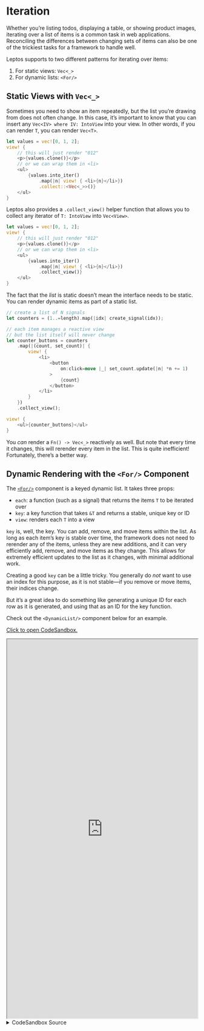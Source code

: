 # Iteration

Whether you’re listing todos, displaying a table, or showing product images,
iterating over a list of items is a common task in web applications. Reconciling
the differences between changing sets of items can also be one of the trickiest
tasks for a framework to handle well.

Leptos supports to two different patterns for iterating over items:

1. For static views: `Vec<_>`
2. For dynamic lists: `<For/>`

## Static Views with `Vec<_>`

Sometimes you need to show an item repeatedly, but the list you’re drawing from
does not often change. In this case, it’s important to know that you can insert
any `Vec<IV> where IV: IntoView` into your view. In other words, if you can render
`T`, you can render `Vec<T>`.

```rust
let values = vec![0, 1, 2];
view! {
    // this will just render "012"
    <p>{values.clone()}</p>
    // or we can wrap them in <li>
    <ul>
        {values.into_iter()
            .map(|n| view! { <li>{n}</li>})
            .collect::<Vec<_>>()}
    </ul>
}
```

Leptos also provides a `.collect_view()` helper function that allows you to collect any iterator of `T: IntoView` into `Vec<View>`.

```rust
let values = vec![0, 1, 2];
view! {
    // this will just render "012"
    <p>{values.clone()}</p>
    // or we can wrap them in <li>
    <ul>
        {values.into_iter()
            .map(|n| view! { <li>{n}</li>})
            .collect_view()}
    </ul>
}
```

The fact that the _list_ is static doesn’t mean the interface needs to be static.
You can render dynamic items as part of a static list.

```rust
// create a list of N signals
let counters = (1..=length).map(|idx| create_signal(idx));

// each item manages a reactive view
// but the list itself will never change
let counter_buttons = counters
    .map(|(count, set_count)| {
        view! {
            <li>
                <button
                    on:click=move |_| set_count.update(|n| *n += 1)
                >
                    {count}
                </button>
            </li>
        }
    })
    .collect_view();

view! {
    <ul>{counter_buttons}</ul>
}
```

You _can_ render a `Fn() -> Vec<_>` reactively as well. But note that every time
it changes, this will rerender every item in the list. This is quite inefficient!
Fortunately, there’s a better way.

## Dynamic Rendering with the `<For/>` Component

The [`<For/>`](https://docs.rs/leptos/latest/leptos/fn.For.html) component is a
keyed dynamic list. It takes three props:

- `each`: a function (such as a signal) that returns the items `T` to be iterated over
- `key`: a key function that takes `&T` and returns a stable, unique key or ID
- `view`: renders each `T` into a view

`key` is, well, the key. You can add, remove, and move items within the list. As
long as each item’s key is stable over time, the framework does not need to rerender
any of the items, unless they are new additions, and it can very efficiently add,
remove, and move items as they change. This allows for extremely efficient updates
to the list as it changes, with minimal additional work.

Creating a good `key` can be a little tricky. You generally do _not_ want to use
an index for this purpose, as it is not stable—if you remove or move items, their
indices change.

But it’s a great idea to do something like generating a unique ID for each row as
it is generated, and using that as an ID for the key function.

Check out the `<DynamicList/>` component below for an example.

[Click to open CodeSandbox.](https://codesandbox.io/p/sandbox/4-iteration-sglt1o?file=%2Fsrc%2Fmain.rs&selection=%5B%7B%22endColumn%22%3A6%2C%22endLineNumber%22%3A55%2C%22startColumn%22%3A5%2C%22startLineNumber%22%3A31%7D%5D)

<iframe src="https://codesandbox.io/p/sandbox/4-iteration-sglt1o?file=%2Fsrc%2Fmain.rs&selection=%5B%7B%22endColumn%22%3A6%2C%22endLineNumber%22%3A55%2C%22startColumn%22%3A5%2C%22startLineNumber%22%3A31%7D%5D" width="100%" height="1000px" style="max-height: 100vh"></iframe>

<details>
<summary>CodeSandbox Source</summary>

```rust
use leptos::*;

// Iteration is a very common task in most applications.
// So how do you take a list of data and render it in the DOM?
// This example will show you the two ways:
// 1) for mostly-static lists, using Rust iterators
// 2) for lists that grow, shrink, or move items, using <For/>

#[component]
fn App() -> impl IntoView {
    view! {
        <h1>"Iteration"</h1>
        <h2>"Static List"</h2>
        <p>"Use this pattern if the list itself is static."</p>
        <StaticList length=5/>
        <h2>"Dynamic List"</h2>
        <p>"Use this pattern if the rows in your list will change."</p>
        <DynamicList initial_length=5/>
    }
}

/// A list of counters, without the ability
/// to add or remove any.
#[component]
fn StaticList(

    /// How many counters to include in this list.
    length: usize,
) -> impl IntoView {
    // create counter signals that start at incrementing numbers
    let counters = (1..=length).map(|idx| create_signal(idx));

    // when you have a list that doesn't change, you can
    // manipulate it using ordinary Rust iterators
    // and collect it into a Vec<_> to insert it into the DOM
    let counter_buttons = counters
        .map(|(count, set_count)| {
            view! {
                <li>
                    <button
                        on:click=move |_| set_count.update(|n| *n += 1)
                    >
                        {count}
                    </button>
                </li>
            }
        })
        .collect::<Vec<_>>();

    // Note that if `counter_buttons` were a reactive list
    // and its value changed, this would be very inefficient:
    // it would rerender every row every time the list changed.
    view! {
        <ul>{counter_buttons}</ul>
    }
}

/// A list of counters that allows you to add or
/// remove counters.
#[component]
fn DynamicList(

    /// The number of counters to begin with.
    initial_length: usize,
) -> impl IntoView {
    // This dynamic list will use the <For/> component.
    // <For/> is a keyed list. This means that each row
    // has a defined key. If the key does not change, the row
    // will not be re-rendered. When the list changes, only
    // the minimum number of changes will be made to the DOM.

    // `next_counter_id` will let us generate unique IDs
    // we do this by simply incrementing the ID by one
    // each time we create a counter
    let mut next_counter_id = initial_length;

    // we generate an initial list as in <StaticList/>
    // but this time we include the ID along with the signal
    let initial_counters = (0..initial_length)
        .map(|id| (id, create_signal(id + 1)))
        .collect::<Vec<_>>();

    // now we store that initial list in a signal
    // this way, we'll be able to modify the list over time,
    // adding and removing counters, and it will change reactively
    let (counters, set_counters) = create_signal(initial_counters);

    let add_counter = move |_| {
        // create a signal for the new counter
        let sig = create_signal(next_counter_id + 1);
        // add this counter to the list of counters
        set_counters.update(move |counters| {
            // since `.update()` gives us `&mut T`
            // we can just use normal Vec methods like `push`
            counters.push((next_counter_id, sig))
        });
        // increment the ID so it's always unique
        next_counter_id += 1;
    };

    view! {
        <div>
            <button on:click=add_counter>
                "Add Counter"
            </button>
            <ul>
                // The <For/> component is central here
                // This allows for efficient, key list rendering
                <For
                    // `each` takes any function that returns an iterator
                    // this should usually be a signal or derived signal
                    // if it's not reactive, just render a Vec<_> instead of <For/>
                    each=counters
                    // the key should be unique and stable for each row
                    // using an index is usually a bad idea, unless your list
                    // can only grow, because moving items around inside the list
                    // means their indices will change and they will all rerender
                    key=|counter| counter.0
                    // `children` receives each item from your `each` iterator
                    // and returns a view
                    children=move |(id, (count, set_count))| {
                        view! {
                            <li>
                                <button
                                    on:click=move |_| set_count.update(|n| *n += 1)
                                >
                                    {count}
                                </button>
                                <button
                                    on:click=move |_| {
                                        set_counters.update(|counters| {
                                            counters.retain(|(counter_id, _)| counter_id != &id)
                                        });
                                    }
                                >
                                    "Remove"
                                </button>
                            </li>
                        }
                    }
                />
            </ul>
        </div>
    }
}

fn main() {
    leptos::mount_to_body(|| view! { <App/> })
}

```

</details>
</preview>
